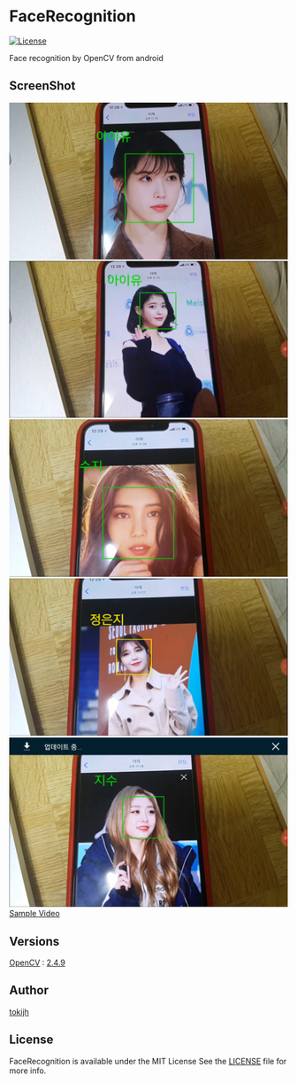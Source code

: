 # FaceRecognition

[![License](http://img.shields.io/badge/License-MIT-green.svg?style=flat)](LICENSE)

Face recognition by OpenCV from android

## ScreenShot
![Img](/DocsResource/1.png)
![Img](/DocsResource/2.png)
![Img](/DocsResource/3.png)
![Img](/DocsResource/4.png)
![Img](/DocsResource/5.png)
[Sample Video](/DocsResource/sample.mp4)

## Versions
[OpenCV](http://opencv.org) : [2.4.9](https://github.com/opencv/opencv/releases/tag/2.4.9)

## Author
[tokijh](https://github.com/tokijh)

## License
FaceRecognition is available under the MIT License See the [LICENSE](LICENSE) file for more info.